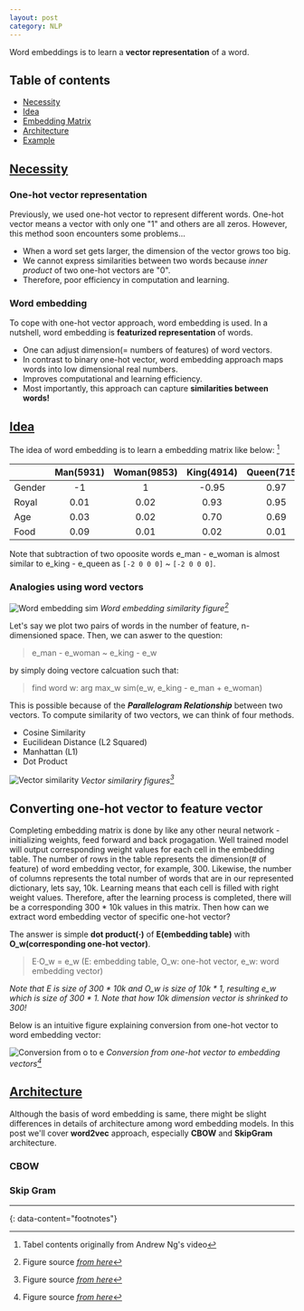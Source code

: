 ```yaml
---
layout: post
category: NLP
---
```


Word embeddings is to learn a **vector representation** of a word.

## Table of contents
- [Necessity](#necessity)
- [Idea](#idea)
- [Embedding Matrix](#embedding-matrix)
- [Architecture](#architecture)
- [Example](#example)

## [Necessity](#necessity)

### One-hot vector representation

Previously, we used one-hot vector to represent different words. One-hot vector means a vector with only one "1" and others are all zeros. However, this method soon encounters some problems...

- When a word set gets larger, the dimension of the vector grows too big.
- We cannot express similarities between two words because *inner product* of two one-hot vectors are "0".
- Therefore, poor efficiency in computation and learning.

### Word embedding

To cope with one-hot vector approach, word embedding is used. In a nutshell, word embedding is **featurized representation** of words.

- One can adjust dimension(= numbers of features) of word vectors.
- In contrast to binary one-hot vector, word embedding approach maps words into low dimensional real numbers.
- Improves computational and learning efficiency.
- Most importantly, this approach can capture **similarities between words!**

## [Idea](#idea)

The idea of word embedding is to learn a embedding matrix like below: [^1]

|             | Man(5931)     | Woman(9853)   | King(4914)    | Queen(7157)   | Apple(456)    | Orange(6257)  |
|-------------|:-------------:|:-------------:|:-------------:|:-------------:|:-------------:|:-------------:|
| Gender      | -1            | 1             | -0.95         | 0.97          | 0.00          | 0.01          |
| Royal       | 0.01          | 0.02          | 0.93          | 0.95          | -0.01         | 0.00          |
| Age         | 0.03          | 0.02          | 0.70          | 0.69          | 0.03          | -0.02         |
| Food        | 0.09          | 0.01          | 0.02          | 0.01          | 0.95          | 0.97          |

Note that subtraction of two opoosite words e_man - e_woman is almost similar to e_king - e_queen as `[-2 0 0 0]` ~ `[-2 0 0 0]`.

### Analogies using word vectors

![Word embedding sim](https://miro.medium.com/v2/resize:fit:1358/0*hcWVsMExgGQJWpt1)
*Word embedding similarity figure[^2]*

Let's say we plot two pairs of words in the number of feature, n-dimensioned space. Then, we can aswer to the question:

> e_man - e_woman ~ e_king - e_w

by simply doing vectore calcuation such that: 

> find word w: arg max_w sim(e_w, e_king - e_man + e_woman)

This is possible because of the ***Parallelogram Relationship*** between two vectors. To compute similarity of two vectors, we can think of four methods.

- Cosine Similarity
- Eucilidean Distance (L2 Squared)
- Manhattan (L1)
- Dot Product

![Vector similarity](https://assets.zilliz.com/Similarity_Metrics_for_Vector_Search_Zilliz_43396d4adb.png)
*Vector similariry figures[^3]*

## Converting one-hot vector to feature vector

Completing embedding matrix is done by like any other neural network - initializing weights, feed forward and back progagation. Well trained model will output corresponding weight values for each cell in the embedding table.
The number of rows in the table represents the dimension(# of feature) of word embedding vector, for example, 300. Likewise, the number of columns represents the total number of words that are in our represented dictionary, lets say, 10k.
Learning means that each cell is filled with right weight values. Therefore, after the learning process is completed, there will be a corresponding 300 * 10k values in this matrix. Then how can we extract word embedding vector of specific one-hot vector?

The answer is simple **dot product(·)** of **E(embedding table)** with **O_w(corresponding one-hot vector)**.

> E·O_w = e_w (E: embedding table, O_w: one-hot vector, e_w: word embedding vector)

*Note that E is size of 300 * 10k and O_w is size of 10k * 1, resulting e_w which is size of 300 * 1.*
*Note that how 10k dimension vector is shrinked to 300!*

Below is an intuitive figure explaining conversion from one-hot vector to word embedding vector:

![Conversion from o to e](https://miro.medium.com/v2/resize:fit:1400/1*mZ9hcwdYDH9_wfskFJ-now.png)
*Conversion from one-hot vector to embedding vectors[^4]*

## [Architecture](#architecture)

Although the basis of word embedding is same, there might be slight differences in details of architecture among word embedding models. In this post we'll cover **word2vec** approach, especially **CBOW** and **SkipGram** architecture.

### CBOW

### Skip Gram

---
{: data-content="footnotes"}

[^1]: Tabel contents originally from Andrew Ng's video
[^2]: Figure source *[from here](https://miro.medium.com/v2/resize:fit:1358/0*hcWVsMExgGQJWpt1)*
[^3]: Figure source *[from here](https://assets.zilliz.com/Similarity_Metrics_for_Vector_Search_Zilliz_43396d4adb.png)*
[^4]: Figure source *[from here](https://medium.com/@dhartidhami/learning-word-embeddings-9f15533645b3)*
